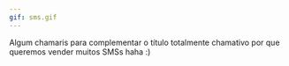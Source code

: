 ```yaml
---
gif: sms.gif
---
```


Algum chamaris para complementar o título totalmente chamativo por que queremos vender muitos SMSs haha :)